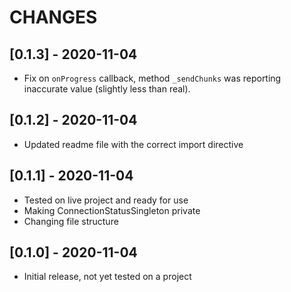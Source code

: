 # CHANGES

## [0.1.3] - 2020-11-04

* Fix on `onProgress` callback, method `_sendChunks` was reporting inaccurate value (slightly less than real).

## [0.1.2] - 2020-11-04

* Updated readme file with the correct import directive

## [0.1.1] - 2020-11-04

* Tested on live project and ready for use
* Making ConnectionStatusSingleton private
* Changing file structure

## [0.1.0] - 2020-11-04

* Initial release, not yet tested on a project
